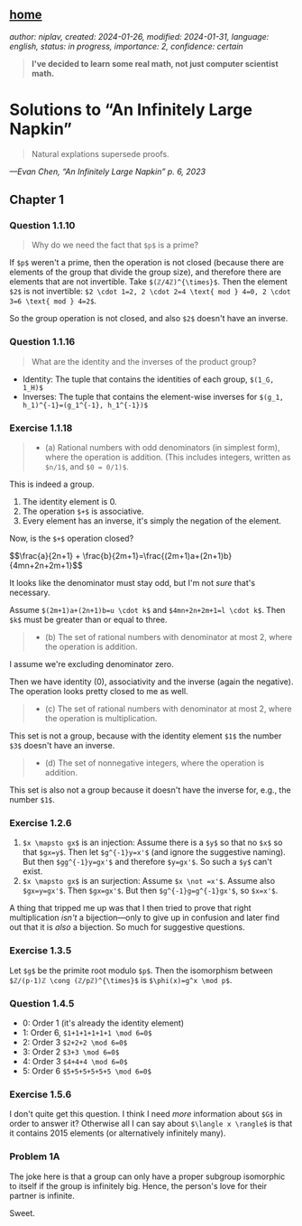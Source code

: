 [home](./index.md)
-------------------

*author: niplav, created: 2024-01-26, modified: 2024-01-31, language: english, status: in progress, importance: 2, confidence: certain*

> __I've decided to learn some real math, not just computer scientist
math.__

Solutions to “An Infinitely Large Napkin”
========================================

> Natural explations supersede proofs.

*—Evan Chen, “An Infinitely Large Napkin” p. 6, 2023*

Chapter 1
----------

### Question 1.1.10

> Why do we need the fact that `$p$` is a prime?

If `$p$` weren't a prime, then the operation is not closed (because there
are elements of the group that divide the group size), and therefore there
are elements that are not invertible. Take `$(ℤ/4ℤ)^{\times}$`. Then
the element `$2$` is not invertible:
`$2 \cdot 1=2, 2 \cdot 2=4 \text{ mod } 4=0, 2 \cdot 3=6 \text{ mod } 4=2$`.

So the group operation is not closed, and also `$2$` doesn't have
an inverse.

### Question 1.1.16


> What are the identity and the inverses of the product group?

* Identity: The tuple that contains the identities of each group, `$(1_G, 1_H)$`
* Inverses: The tuple that contains the element-wise inverses for `$(g_1, h_1)^{-1}=(g_1^{-1}, h_1^{-1})$`

### Exercise 1.1.18

> * (a) Rational numbers with odd denominators (in simplest form), where
the operation is addition. (This includes integers, written as `$n/1$`,
and `$0 = 0/1)$`.

This is indeed a group.

1. The identity element is 0.
2. The operation `$+$` is associative.
3. Every element has an inverse, it's simply the negation of the element.

Now, is the `$+$` operation closed?

<div>
	$$\frac{a}{2n+1} + \frac{b}{2m+1}=\frac{(2m+1)a+(2n+1)b}{4mn+2n+2m+1}$$
</div>

It looks like the denominator must stay odd, but I'm not *sure* that's
necessary.

Assume `$(2m+1)a+(2n+1)b=u \cdot k$` and `$4mn+2n+2m+1=l \cdot k$`. Then
`$k$` must be greater than or equal to three.

> * (b) The set of rational numbers with denominator at most 2, where the operation is addition.

I assume we're excluding denominator zero.

Then we have identity (0), associativity and the inverse (again the
negative). The operation looks pretty closed to me as well.

> * (c) The set of rational numbers with denominator at most 2, where the operation is multiplication.

This set is not a group, because with the identity element `$1$` the
number `$3$` doesn't have an inverse.

> * (d) The set of nonnegative integers, where the operation is addition.

This set is also not a group because it doesn't have the inverse for,
e.g., the number `$1$`.

### Exercise 1.2.6

1. `$x \mapsto gx$` is an injection: Assume there is a `$y$` so that no `$x$` so that `$gx=y$`. Then let `$g^{-1}y=x'$` (and ignore the suggestive naming). But then `$gg^{-1}y=gx'$` and therefore `$y=gx'$`. So such a `$y$` can't exist.
2. `$x \mapsto gx$` is an surjection: Assume `$x \not =x'$`. Assume also `$gx=y=gx'$`. Then `$gx=gx'$`. But then `$g^{-1}g=g^{-1}gx'$`, so `$x=x'$`.

A thing that tripped me up was that I then tried to prove that right
multiplication *isn't* a bijection—only to give up in confusion and
later find out that it is *also* a bijection. So much for suggestive
questions.

### Exercise 1.3.5

Let `$g$` be the primite root modulo `$p$`. Then the isomorphism between
`$ℤ/(p-1)ℤ \cong (ℤ/pℤ)^{\times}$` is `$\phi(x)=g^x \mod p$`.

### Question 1.4.5

* 0: Order 1 (it's already the identity element)
* 1: Order 6, `$1+1+1+1+1+1 \mod 6=0$`
* 2: Order 3 `$2+2+2 \mod 6=0$`
* 3: Order 2 `$3+3 \mod 6=0$`
* 4: Order 3 `$4+4+4 \mod 6=0$`
* 5: Order 6 `$5+5+5+5+5+5 \mod 6=0$`

### Exercise 1.5.6

I don't quite get this question. I think I need *more* information about
`$G$` in order to answer it? Otherwise all I can say about `$\langle x \rangle$`
is that it contains 2015 elements (or alternatively infinitely many).

### Problem 1A

The joke here is that a group can only have a proper subgroup isomorphic
to itself if the group is infinitely big. Hence, the person's love for
their partner is infinite.

Sweet.
